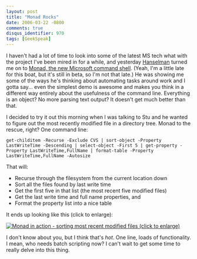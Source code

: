 ```yaml
---
layout: post
title: "Monad Rocks"
date: 2006-03-22 -0800
comments: true
disqus_identifier: 970
tags: [GeekSpeak]
---
```

I haven't had a lot of time to look into some of the latest MS tech what
with the project I've been mired in for a while, and yesterday
[Hanselman](http://www.hanselman.com/blog/) turned me on to [Monad, the
new Microsoft command
shell](http://www.microsoft.com/technet/scriptcenter/hubs/msh.mspx).
(Yeah, I'm a little late for this boat, but it's still in beta, so I'm
not that late.) He was showing me some of the ways he's thinking about
automating tasks around work and I gotta say... even the simplest demo
is awesome and makes you think in a different way entirely about the
usefulness of the command line. Everything is an object? No more parsing
text output? It doesn't get much better than that.
 
 I decided to try it out this morning when I was talking to Stu and he
wanted to figure out the most recently modified file in a directory
tree. Monad to the rescue, right? One command line:
 
`get-childitem -Recurse -Exclude CVS | sort-object -Property LastWriteTime -Descending | select-object -First 5 | get-property -Property LastWriteTime,FullName | format-table -Property LastWriteTime,FullName -Autosize`
 
 That will:

-   Recurse through the filesystem from the current location down
-   Sort all the files found by last write time
-   Get the first five in that list (the most recent five modified
    files)
-   Get the last write time and full name properties, and
-   Format the property list into a nice table


 
 It ends up looking like this (click to enlarge):
 
 [![Monad in action - sorting most recent modified files (click to
enlarge)](https://hyqi8g.dm2304.livefilestore.com/y2pZ6pcFwRTXTj_ITat4cWB_I2BXIX_itCxH7xRVLUtQltuo_gOeQbcIVd2NXIQvMNi9yxTkXal06lEEPGxvTbgTHFk7hkPtu1joiOWiFrjTM4/20060327monad.gif?psid=1)](https://hyqi8g.dm2304.livefilestore.com/y2psQQGjRKhrszyAE00rbqGbmIfiqiY6uu0h89T9YLw7rNfNZ9FY9Fqg5LZus1iXHmKCmXfkIV6cBviqpj-uV1-Z2lAkrzPo-XRek3KYFtBNoY/20060327monad_lg.gif?psid=1)
 
 I don't know about you, but I think that's *hot*. One line, loads of
functionality. I mean, who needs batch scripting now? I can't wait to
get some time to really delve into this thing.
